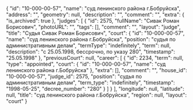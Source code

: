 {
    "id": "10-000-00-57",
    "name": "суд ленинского района г.Бобруйска",
    "address": "",
    "geometry": null,
    "description": "",
    "comment": "",
    "extra": {
        "is_archived": true
    },
    "judges": [
        {
            "id": 2575,
            "fullName": "Сивак Роман Борисович",
            "photoURL": "",
            "tags": [],
            "comment": "",
            "layout": "judge",
            "title": "Судья Сивак Роман Борисович",
            "court": {
                "id": "10-000-00-57",
                "name": "суд ленинского района г.Бобруйска",
                "position": "судья по административным делам",
                "termType": "indefinitely",
                "term": null,
                "description": "c 25.05.1998, бессрочно, по указу 280",
                "timestamp": "25.05.1998"
            },
            "previousCourt": null,
            "career": [
                {
                    "id": 2234,
                    "term": null,
                    "type": "appointed",
                    "court": {
                        "id": "10-000-00-57",
                        "name": "суд ленинского района г.Бобруйска"
                    },
                    "extra": [],
                    "comment": "",
                    "house_id": "10-000-00-57",
                    "judge_id": 2575,
                    "position": "судья по административным делам",
                    "term_type": "indefinitely",
                    "timestamp": "1998-05-25",
                    "decree_number": "280"
                }
            ]
        }
    ],
    "longitude": null,
    "latitude": null,
    "title": "суд ленинского района г.Бобруйска",
    "region": null,
    "layout": "court"
}